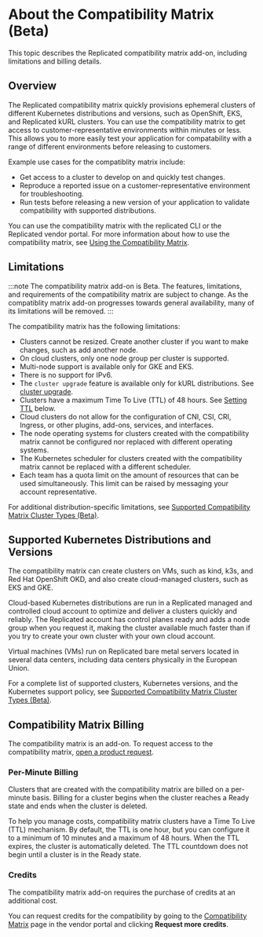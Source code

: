 # About the Compatibility Matrix (Beta)

This topic describes the Replicated compatibility matrix add-on, including limitations and billing details.

## Overview

The Replicated compatibility matrix quickly provisions ephemeral clusters of different Kubernetes distributions and versions, such as OpenShift, EKS, and Replicated kURL clusters. You can use the compatibility matrix to get access to customer-representative environments within minutes or less. This allows you to more easily test your application for compatability with a range of different environments before releasing to customers.

Example use cases for the compatiblity matrix include:
- Get access to a cluster to develop on and quickly test changes.
- Reproduce a reported issue on a customer-representative environment for troubleshooting.
- Run tests before releasing a new version of your application to validate compatibility with supported distributions.

You can use the compatibility matrix with the replicated CLI or the Replicated vendor portal. For more information about how to use the compatibility matrix, see [Using the Compatibility Matrix](testing-how-to).

## Limitations

:::note
The compatibility matrix add-on is Beta. The features, limitations, and requirements of the compatibility matrix are subject to change. As the compatiblity matrix add-on progresses towards general availability, many of its limitations will be removed.
:::

The compatibility matrix has the following limitations:

- Clusters cannot be resized. Create another cluster if you want to make changes, such as add another node.
- On cloud clusters, only one node group per cluster is supported.
- Multi-node support is available only for GKE and EKS.
- There is no support for IPv6.
- The `cluster upgrade` feature is available only for kURL distributions. See [cluster upgrade](/reference/replicated-cli-cluster-upgrade).
- Clusters have a maximum Time To Live (TTL) of 48 hours. See [Setting TTL](#setting-ttl) below.
- Cloud clusters do not allow for the configuration of CNI, CSI, CRI, Ingress, or other plugins, add-ons, services, and interfaces.
- The node operating systems for clusters created with the compatibility matrix cannot be configured nor replaced with different operating systems.
- The Kubernetes scheduler for clusters created with the compatibility matrix cannot be replaced with a different scheduler.
- Each team has a quota limit on the amount of resources that can be used simultaneously. This limit can be raised by messaging your account representative.

For additional distribution-specific limitations, see [Supported Compatibility Matrix Cluster Types (Beta)](testing-supported-clusters).

## Supported Kubernetes Distributions and Versions

The compatibility matrix can create clusters on VMs, such as kind, k3s, and Red Hat OpenShift OKD, and also create cloud-managed clusters, such as EKS and GKE.

Cloud-based Kubernetes distributions are run in a Replicated managed and controlled cloud account to optimize and deliver a clusters quickly and reliably. The Replicated account has control planes ready and adds a node group when you request it, making the cluster available much faster than if you try to create your own cluster with your own cloud account.

Virtual machines (VMs) run on Replicated bare metal servers located in several data centers, including data centers physically in the European Union.

For a complete list of supported clusters, Kubernetes versions, and the Kubernetes support policy, see [Supported Compatibility Matrix Cluster Types (Beta)](testing-supported-clusters).

## Compatibility Matrix Billing

The compatibility matrix is an add-on. To request access to the compatibility matrix, [open a product request](https://vendor.replicated.com/support?requestType=feature&productArea=vendor).

### Per-Minute Billing

Clusters that are created with the compatibility matrix are billed on a per-minute basis. Billing for a cluster begins when the cluster reaches a Ready state and ends when the cluster is deleted.

To help you manage costs, compatibility matrix clusters have a Time To Live (TTL) mechanism. By default, the TTL is one hour, but you can configure it to a minimum of 10 minutes and a maximum of 48 hours. When the TTL expires, the cluster is automatically deleted. The TTL countdown does not begin until a cluster is in the Ready state.

### Credits

The compatibility matrix add-on requires the purchase of credits at an additional cost.

You can request credits for the compatibility by going to the [Compatibility Matrix](https://vendor.replicated.com/compatibility-matrix) page in the vendor portal and clicking **Request more credits**.
